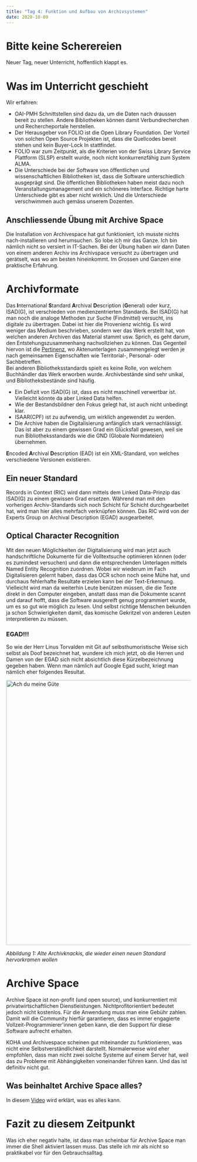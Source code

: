 ```yaml
---
title: "Tag 4: Funktion und Aufbau von Archivsystemen"
date: 2020-10-09
---
```

# Bitte keine Scherereien
Neuer Tag, neuer Unterricht, hoffentlich klappt es. 

# Was im Unterricht geschieht
Wir erfahren:
* OAI-PMH Schnittstellen sind dazu da, um die Daten nach draussen bereit zu stellen. Andere Bibliotheken können damit Verbundrecherchen und Rechercheportale herstellen. 
* Der Herausgeber von FOLIO ist die Open Library Foundation. Der Vorteil von solchen Open Source Projekten ist, dass die Quellcodes bereit stehen und kein Buyer-Lock In stattfindet. 
* FOLIO war zum Zeitpunkt, als die Kriterien von der Swiss Library Service Plattform (SLSP) erstellt wurde, noch nicht konkurrenzfähig zum System ALMA. 
* Die Unterschiede bei der Software von öffentlichen und wissenschaftlichen Bibliotheken ist, dass die Software unterschiedlich ausgeprägt sind. Die öffentlichen Bibliotheken haben meist dazu noch Veranstaltungsmanagement und ein schöneres Interface. Richtige harte Unterschiede gibt es aber nicht wirklich. Und die Unterschiede verschwimmen auch gemäss unserem Dozenten. 
## Anschliessende Übung mit Archive Space
Die Installation von Archivespace hat gut funktioniert, ich musste nichts nach-installieren und herumsuchen. So lobe ich mir das Ganze. Ich bin nämlich nicht so versiert in IT-Sachen. 
Bei der Übung haben wir dann Daten von einem anderen Archiv ins Archivspace versucht zu übertragen und gerätselt, was wo am besten hineinkommt. Im Grossen und Ganzen eine praktische Erfahrung. 

# Archivformate
Das **I**nternational **S**tandard **A**rchival **D**escription (**G**eneral) oder kurz, ISAD(G), ist verschieden von medienzentrierten Standards. Bei ISAD(G) hat man noch die analoge Methoden zur Suche (Findmittel) versucht, ins digitale zu übertragen. Dabei ist hier die Provenienz wichtig. Es wird weniger das Medium beschrieben, sondern wer das Werk erstellt hat, von welchen anderen Archiven das Material stammt usw. Sprich, es geht darum, den Entstehungszusammenhang nachvollziehen zu können. 
Das Gegenteil hiervon ist die [Pertinenz](https://de.wikipedia.org/wiki/Pertinenzprinzip), wo Aktenunterlagen zusammengelegt werden je nach gemeinsamen Eigenschaften wie Territorial-, Personal- oder Sachbetreffen.  
Bei anderen Bibliotheksstandards spielt es keine Rolle, von welchem Buchhändler das Werk erworben wurde. Archivbestände sind sehr unikal, und Bibliotheksbestände sind häufig.

* Ein Defizit von ISAD(G) ist, dass es nicht maschinell verwertbar ist. Vielleicht könnte da aber Linked Data helfen. 
* Wie der Bestandsbildner den Fokus gelegt hat, ist auch nicht unbedingt klar. 
* ISAAR(CPF) ist zu aufwendig, um wirklich angewendet zu werden. 
* Die Archive haben die Digitalisierung anfänglich stark vernachlässigt. Das ist aber zu einem gewissen Grad ein Glücksfall gewesen, weil sie nun Bibliotheksstandards wie die GND (Globale Normdateien) übernehmen. 

**E**ncoded **A**rchival **D**escription (EAD) ist ein XML-Standard, von welches verschiedene Versionen existieren. 

## Ein neuer Standard
Records in Context (RIC) wird dann mittels dem Linked Data-Prinzip das ISAD(G) zu einem gewissen Grad ersetzen. Während man mit den vorherigen Archiv-Standards sich noch Schicht für Schicht  durchgearbeitet hat, wird man hier alles mehrfach verknüpfen können. Das RIC wird von der Experts Group on Archival Description (EGAD) ausgearbeitet. 

## Optical Character Recognition
Mit den neuen Möglichkeiten der Digitalisierung wird man jetzt auch handschriftliche Dokumente für die Volltextsuche optimieren können (oder es zumindest versuchen) und dann die entsprechenden Unterlagen mittels Named Entity Recognition zuordnen. Wobei wir wiederum im Fach Digitalisieren gelernt haben, dass das OCR schon noch seine Mühe hat, und durchaus fehlerhafte Resultate erzielen kann bei der Text-Erkennung. Vielleicht wird man da weiterhin Leute benützen müssen, die die Texte direkt in den Computer eingeben, anstatt dass man die Dokumente scannt und darauf hofft, dass die Software ausgereift genug programmiert wurde, um es so gut wie möglich zu lesen. Und selbst richtige Menschen bekunden ja schon Schwierigkeiten damit, das komische Gekritzel von anderen Leuten interpretieren zu müssen. 

### EGAD!!! 
So wie der Herr Linus Torvalden mit Git auf selbsthumoristische Weise sich selbst als Doof bezeichnet hat, wundere ich mich jetzt, ob die Herren und Damen von der EGAD sich nicht absichtlich diese Kürzelbezeichnung gegeben haben. Wenn man nämlich auf Google Egad sucht, kriegt man nämlich eher folgendes Resultat. 

<img src="https://raw.githubusercontent.com/charleswinkler/charleswinkler.github.io/master/_images/egads.png" alt="Ach du meine Güte" width="720">

_Abbildung 1: Alte Archivknackis, die wieder einen neuen Standard hervorkramen wollen_

# Archive Space
Archive Space ist non-profit (und open source), und konkurrentiert mit privatwirtschaftlichen Dienstleistungen. Nichtprofitorientiert bedeutet jedoch nicht kostenlos. Für die Anwendung muss man eine Gebühr zahlen. Damit will die Community hierfür garantieren, dass es immer engagierte Vollzeit-Programmierer'innen geben kann, die den Support für diese Software aufrecht erhalten. 

KOHA und Archivespace scheinen gut miteinander zu funktionieren, was nicht eine Selbstverständlichkeit darstellt. Normalerweise wird eher empfohlen, dass man nicht zwei solche Systeme auf einem Server hat, weil das zu Probleme mit Abhängigkeiten voneinander führen kann. Und das ist definitiv nicht gut. 

## Was beinhaltet Archive Space alles?
In diesem [Video](https://www.youtube.com/watch?v=_NfYIs8r07g) wird erklärt, was es alles kann. 

# Fazit zu diesem Zeitpunkt
Was ich eher negativ halte, ist dass man scheinbar für Archive Space man immer die Shell aktiviert lassen muss. Das stelle ich mir als nicht so praktikabel vor für den Gebrauchsalltag. 
